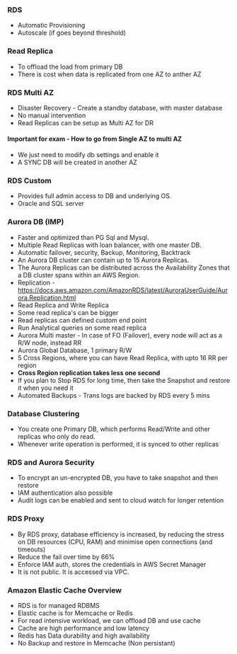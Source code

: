### RDS
* Automatic Provisioning
* Autoscale (if goes beyond threshold)

### Read Replica
* To offload the load from primary DB
* There is cost when data is replicated from one AZ to anther AZ

### RDS Multi AZ
* Disaster Recovery - Create a standby database, with master database
* No manual intervention
* Read Replicas can be setup as Multi AZ for DR

#### Important for exam - How to go from Single AZ to multi AZ
* We just need to modify db settings and enable it
* A SYNC DB will be created in another AZ

### RDS Custom
* Provides full admin access to DB and underlying OS.
* Oracle and SQL server


### Aurora DB (IMP)
* Faster and optimized than PG Sql and Mysql.
* Multiple Read Replicas with loan balancer, with one master DB.
* Automatic failover, security, Backup, Monitoring, Backtrack
* An Aurora DB cluster can contain up to 15 Aurora Replicas. 
* The Aurora Replicas can be distributed across the Availability Zones that a DB cluster spans within an AWS Region.
* Replication - https://docs.aws.amazon.com/AmazonRDS/latest/AuroraUserGuide/Aurora.Replication.html
* Read Replica and Write Replica
* Some read replica's can be bigger
* Read replicas can defined custom end point
* Run Analytical queries on some read replica
* Aurora Multi master - In case of FO (Failover), every node will act as a R/W node, instead RR
* Aurora Global Database, 1 primary R/W
* 5 Cross Regions, where you can have Read Replica, with upto 16 RR per region
* <b> Cross Region replication takes less one second </b>
*  If you plan to Stop RDS for long time, then take the Snapshot and restore it when you need it
*  Automated Backups - Trans logs are backed by RDS every 5 mins

### Database Clustering
* You create one Primary DB, which performs Read/Write and other replicas who only do read.
* Whenever write operation is performed, it is synced to other replicas

### RDS and Aurora Security
* To encrypt an un-encrypted DB, you have to take snapshot and then restore
* IAM authentication also possible
* Audit logs can be enabled and sent to cloud watch for longer retention

### RDS Proxy
* By RDS proxy, database efficiency is increased, by reducing the stress on DB resources (CPU, RAM) and minimise open connections (and timeouts)
* Reduce the fail over time by 66%
* Enforce IAM auth, stores the credentials in AWS Secret Manager
* It is not public. It is accessed via VPC.

### Amazon Elastic Cache Overview
* RDS is for managed RDBMS
* Elastic cache is for Memcache or Redis
* For read intensive workload, we can offload DB and use cache
* Cache are high performance and low latency
* Redis has Data durability and high availability
* No Backup and restore in Memcache (Non persistant)
